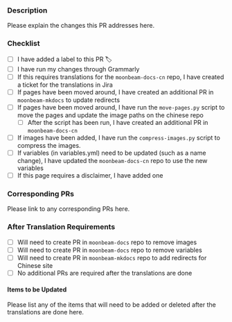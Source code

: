 ### Description

Please explain the changes this PR addresses here.

### Checklist

- [ ] I have added a label to this PR 🏷️
- [ ] I have run my changes through Grammarly
- [ ] If this requires translations for the `moonbeam-docs-cn` repo, I have created a ticket for the translations in Jira
- [ ] If pages have been moved around, I have created an additional PR in `moonbeam-mkdocs` to update redirects
- [ ] If pages have been moved around, I have run the `move-pages.py` script to move the pages and update the image paths on the chinese repo
    - [ ] After the script has been run, I have created an additional PR in `moonbeam-docs-cn`
- [ ] If images have been added, I have run the `compress-images.py` script to compress the images.
- [ ] If variables (in variables.yml) need to be updated (such as a name change), I have updated the `moonbeam-docs-cn` repo to use the new variables
- [ ] If this page requires a disclaimer, I have added one

### Corresponding PRs

Please link to any corresponding PRs here.

### After Translation Requirements

- [ ] Will need to create PR in `moonbeam-docs` repo to remove images
- [ ] Will need to create PR in `moonbeam-docs` repo to remove variables
- [ ] Will need to create PR in `moonbeam-mkdocs` repo to add redirects for Chinese site
- [ ] No additional PRs are required after the translations are done

#### Items to be Updated

Please list any of the items that will need to be added or deleted after the translations are done here.

